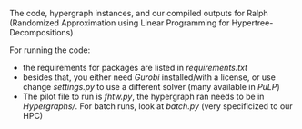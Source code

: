 The code, hypergraph instances, and our compiled outputs for Ralph (Randomized Approximation using Linear Programming for Hypertree-Decompositions)

For running the code:
- the requirements for packages are listed in _requirements.txt_
- besides that, you either need _Gurobi_ installed/with a license, or use change _settings.py_ to use a different solver (many available in _PuLP_)
- The pilot file to run is _fhtw.py_, the hypergraph ran needs to be in _Hypergraphs/_. For batch runs, look at _batch.py_ (very specificized to our HPC)
